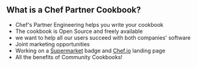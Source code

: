 ## What is a Chef Partner Cookbook?
* Chef's Partner Engineering helps you write your cookbook
* The cookbook is Open Source and freely available
 * we want to help all our users succeed with both companies' software
* Joint marketing opportunities
* Working on a [Supermarket](https://supermarket.chef.io) badge and [Chef.io](https://chef.io) landing page
* All the benefits of Community Cookbooks!
